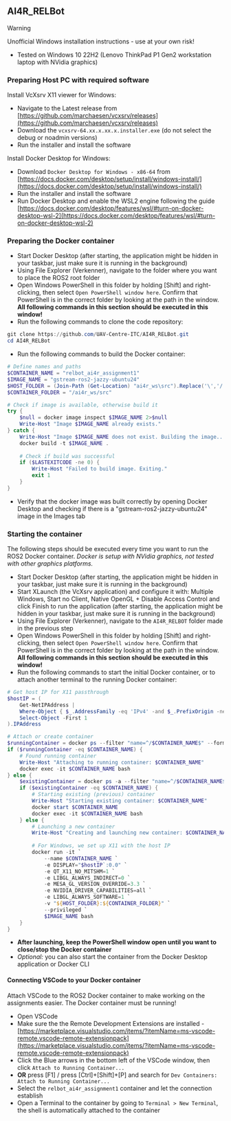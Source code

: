 ## AI4R_RELBot

> [!WARNING]
> Unofficial Windows installation instructions - use at your own risk!

- Tested on Windows 10 22H2 (Lenovo ThinkPad P1 Gen2 workstation laptop with NVidia graphics)

### Preparing Host PC with required software

Install VcXsrv X11 viewer for Windows:

- Navigate to the Latest release from [https://github.com/marchaesen/vcxsrv/releases](https://github.com/marchaesen/vcxsrv/releases)
- Download the `vcxsrv-64.xx.x.xx.x.installer.exe` (do not select the debug or noadmin versions)
- Run the installer and install the software

Install Docker Desktop for Windows:

- Download `Docker Desktop for Windows - x86-64` from [https://docs.docker.com/desktop/setup/install/windows-install/](https://docs.docker.com/desktop/setup/install/windows-install/)
- Run the installer and install the software
- Run Docker Desktop and enable the WSL2 engine following the guide [https://docs.docker.com/desktop/features/wsl/#turn-on-docker-desktop-wsl-2](https://docs.docker.com/desktop/features/wsl/#turn-on-docker-desktop-wsl-2)

### Preparing the Docker container

- Start Docker Desktop (after starting, the application might be hidden in your taskbar, just make sure it is running in the background)
- Using File Explorer (Verkenner), navigate to the folder where you want to place the ROS2 root folder
- Open Windows PowerShell in this folder by holding [Shift] and right-clicking, then select `Open PowerShell window here`. Confirm that PowerShell is in the correct folder by looking at the path in the window. **All following commands in this section should be executed in this window!**
- Run the following commands to clone the code repository:
```powershell
git clone https://github.com/UAV-Centre-ITC/AI4R_RELBot.git
cd AI4R_RELBot
```
- Run the following commands to build the Docker container:
```powershell
# Define names and paths
$CONTAINER_NAME = "relbot_ai4r_assignment1"
$IMAGE_NAME = "gstream-ros2-jazzy-ubuntu24"
$HOST_FOLDER = (Join-Path (Get-Location) "ai4r_ws\src").Replace('\','/')
$CONTAINER_FOLDER = "/ai4r_ws/src"

# Check if image is available, otherwise build it
try {
    $null = docker image inspect $IMAGE_NAME 2>$null
    Write-Host "Image $IMAGE_NAME already exists."
} catch {
    Write-Host "Image $IMAGE_NAME does not exist. Building the image..."
    docker build -t $IMAGE_NAME .
    
    # Check if build was successful
    if ($LASTEXITCODE -ne 0) {
        Write-Host "Failed to build image. Exiting."
        exit 1
    }
}
```
- Verify that the docker image was built correctly by opening Docker Desktop and checking if there is a "gstream-ros2-jazzy-ubuntu24" image in the Images tab

### Starting the container

The following steps should be executed every time you want to run the ROS2 Docker container. _Docker is setup with NVidia graphics, not tested with other graphics platforms._

- Start Docker Desktop (after starting, the application might be hidden in your taskbar, just make sure it is running in the background)
- Start XLaunch (the VcXsrv application) and configure it with: Multiple Windows, Start no Client, Native OpenGL + Disable Access Control and click Finish to run the application (after starting, the application might be hidden in your taskbar, just make sure it is running in the background)
- Using File Explorer (Verkenner), navigate to the `AI4R_RELBOT` folder made in the previous step
- Open Windows PowerShell in this folder by holding [Shift] and right-clicking, then select `Open PowerShell window here`. Confirm that PowerShell is in the correct folder by looking at the path in the window. **All following commands in this section should be executed in this window!**
- Run the following commands to start the initial Docker container, or to attach another terminal to the running Docker container:
```powershell
# Get host IP for X11 passthrough
$hostIP = (
    Get-NetIPAddress | 
    Where-Object { $_.AddressFamily -eq 'IPv4' -and $_.PrefixOrigin -ne 'WellKnown' -and $_.IPAddress -ne '127.0.0.1' } | 
    Select-Object -First 1
).IPAddress

# Attach or create container
$runningContainer = docker ps --filter "name=^/$CONTAINER_NAME$" --format "{{.Names}}"
if ($runningContainer -eq $CONTAINER_NAME) {
    # Found running container
    Write-Host "Attaching to running container: $CONTAINER_NAME"
    docker exec -it $CONTAINER_NAME bash
} else {
    $existingContainer = docker ps -a --filter "name=^/$CONTAINER_NAME$" --format "{{.Names}}"
    if ($existingContainer -eq $CONTAINER_NAME) {
        # Starting existing (previous) container
        Write-Host "Starting existing container: $CONTAINER_NAME"
        docker start $CONTAINER_NAME
        docker exec -it $CONTAINER_NAME bash
    } else {
        # Launching a new container
        Write-Host "Creating and launching new container: $CONTAINER_NAME"
        
        # For Windows, we set up X11 with the host IP
        docker run -it `
            --name $CONTAINER_NAME `
            -e DISPLAY="$hostIP`:0.0" `
            -e QT_X11_NO_MITSHM=1 `
            -e LIBGL_ALWAYS_INDIRECT=0 `
            -e MESA_GL_VERSION_OVERRIDE=3.3 `
            -e NVIDIA_DRIVER_CAPABILITIES=all `
            -e LIBGL_ALWAYS_SOFTWARE=1 `
            -v "${HOST_FOLDER}:${CONTAINER_FOLDER}" `
            --privileged `
            $IMAGE_NAME bash
    }
}
```
- **After launching, keep the PowerShell window open until you want to close/stop the Docker container**
- *Optional:* you can also start the container from the Docker Desktop application or Docker CLI

#### Connecting VSCode to your Docker container

Attach VSCode to the ROS2 Docker container to make working on the assignments easier. The Docker container must be running!

- Open VSCode
- Make sure the the Remote Development Extensions are installed - [https://marketplace.visualstudio.com/items/?itemName=ms-vscode-remote.vscode-remote-extensionpack](https://marketplace.visualstudio.com/items/?itemName=ms-vscode-remote.vscode-remote-extensionpack)
- Click the Blue arrows in the bottom left of the VSCode window, then click `Attach to Running Container...`
- **OR** press [F1] / press [Ctrl]+[Shift]+[P] and search for `Dev Containers: Attach to Running Container...`
- Select the `relbot_ai4r_assignment1` container and let the connection establish
- Open a Terminal to the container by going to `Terminal > New Terminal`, the shell is automatically attached to the container
